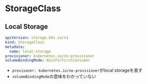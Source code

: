 # StorageClass

## Local Storage

```yaml
apiVersion: storage.k8s.io/v1
kind: StorageClass
metadata:
  name: local-storage
provisioner: kubernetes.io/no-provisioner
volumeBindingMode: WaitForFirstConsumer
```

* `provisoner: kubernetes.io/no-provisioner`がlocal storageを表す
* `volumeBindingMode`の意味をわかっていない
